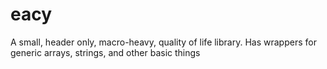 # eacy
A small, header only, macro-heavy, quality of life library. Has wrappers for generic arrays, strings, and other basic things
